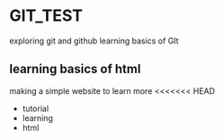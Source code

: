 # GIT_TEST
exploring git and github
learning basics of GIt
## learning basics of html 
making a simple website to learn more 
<<<<<<< HEAD
* tutorial 
* learning
* html

